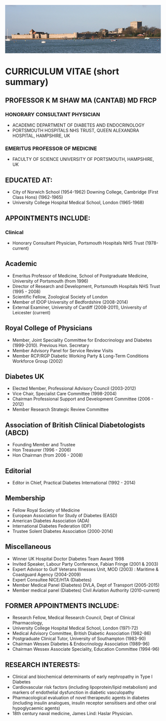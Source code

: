 ![castle](../images/castle.jpg)

# CURRICULUM VITAE (short summary)

## PROFESSOR K M SHAW MA (CANTAB) MD FRCP

### HONORARY CONSULTANT PHYSICIAN

*   ACADEMIC DEPARTMENT OF DIABETES AND ENDOCRINOLOGY
*   PORTSMOUTH HOSPITALS NHS TRUST, QUEEN ALEXANDRA HOSPITAL, HAMPSHIRE, UK

### EMERITUS PROFESSOR OF MEDICINE

*   FACULTY OF SCIENCE UNIVERSITY OF PORTSMOUTH, HAMPSHIRE, UK

## EDUCATED AT:

*   City of Norwich School (1954-1962) Downing College, Cambridge (First Class Hons) (1962-1965)
*   University College Hospital Medical School, London (1965-1968)

## APPOINTMENTS INCLUDE:

### Clinical

*   Honorary Consultant Physician, Portsmouth Hospitals NHS Trust (1978-current)

## Academic

*   Emeritus Professor of Medicine, School of Postgraduate Medicine, University of Portsmouth (from 1996)
*   Director of Research and Development, Portsmouth Hospitals NHS Trust (1995 - 2008)
*   Scientific Fellow, Zoological Society of London
*   Member of IDOP University of Bedfordshire (2008-2014)
*   External Examiner, University of Cardiff (2008-2011), University of Leicester (current)

## Royal College of Physicians

*   Member, Joint Speciality Committee for Endocrinology and Diabetes (1999-2010). Previous Hon. Secretary
*   Member Advisory Panel for Service Review Visits
*   Member RCP/RGP Diabetic Working Party & Long-Term Conditions Workforce Group (2002)

## Diabetes UK

*   Elected Member, Professional Advisory Council (2003-2012)
*   Vice Chair, Specialist Care Committee (1998-2004)
*   Chairman Professional Support and Development Committee (2006 - 2012)
*   Member Research Strategic Review Committee

## Association of British Clinical Diabetologists (ABCD)

*   Founding Member and Trustee
*   Hon Treasurer (1996 - 2006)
*   Hon Chairman (from 2006 - 2008)

## Editorial

*   Editor in Chief, Practical Diabetes International (1992 - 2014)

## Membership

*   Fellow Royal Society of Medicine
*   European Association for Study of Diabetes (EASD)
*   American Diabetes Association (ADA)
*   International Diabetes Federation (IDF)
*   Trustee Solent Diabetes Association (2000-2014)

## Miscellaneous

*   Winner UK Hospital Doctor Diabetes Team Award 1998
*   Invited Speaker, Labour Party Conference, Fabian Fringe (2001 & 2003)
*   Expert Advisor to Gulf Veterans Illnesses Unit, MOD (2003) : Maritime & Coastguard Agency (2004-2009)
*   Expert Consultee NICE/HTA (Diabetes)
*   Member Medical Panel (Diabetes) DVLA, Dept of Transport (2005-2015)
*   Member medical panel (Diabetes) Civil Aviation Authority (2010-current)

## FORMER APPOINTMENTS INCLUDE:

*   Research Fellow, Medical Research Council, Dept of Clinical Pharmacology,
*   University College Hospital Medical School, London (1971-72)
*   Medical Advisory Committee, British Diabetic Association (1982-86)
*   Postgraduate Clinical Tutor, University of Southampton (1983-90)
*   Chairman Wessex Diabetes & Endocrinology Association (1989-96)
*   Chairman Wessex Associate Speciality, Education Committee (1994-96)

## RESEARCH INTERESTS:

*   Clinical and biochemical determinants of early nephropathy in Type I Diabetes
*   Cardiovascular risk factors (including lipoprotein/lipid metabolism) and markers of endothelial dysfunction in diabetic vasculopathy
*   Pharmacological evaluation of novel therapeutic agents in diabetes (including insulin analogues, insulin receptor sensitisers and other oral hypoglycaemic agents)
*   18th century naval medicine, James Lind: Haslar Physician.
